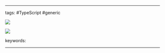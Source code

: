 ____

tags: #TypeScript #generic 

![](https://www.youtube.com/watch?v=Q5YPUIFqijQ)

![](https://www.youtube.com/watch?v=_oilipTMJ5Y)

keywords:

_____

